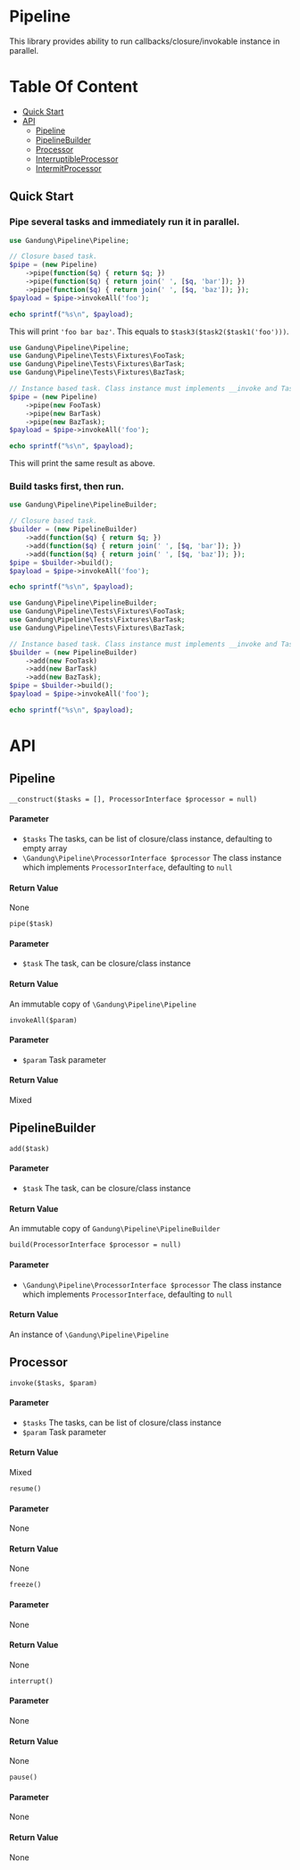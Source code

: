 # Pipeline

This library provides ability to run callbacks/closure/invokable instance in parallel.

# Table Of Content

- [Quick Start](#quick-start)
- [API](#api)
	- [Pipeline](#pipeline-1)
	- [PipelineBuilder](#pipelinebuilder)
	- [Processor](#processor)
	- [InterruptibleProcessor](#interruptibleprocessor)
	- [IntermitProcessor](#intermitprocessor)

## Quick Start

### Pipe several tasks and immediately run it in parallel.

```php
use Gandung\Pipeline\Pipeline;

// Closure based task.
$pipe = (new Pipeline)
	->pipe(function($q) { return $q; })
	->pipe(function($q) { return join(' ', [$q, 'bar']); })
	->pipe(function($q) { return join(' ', [$q, 'baz']); });
$payload = $pipe->invokeAll('foo');

echo sprintf("%s\n", $payload);
```

This will print ```'foo bar baz'```. This equals to ```$task3($task2($task1('foo')))```.

```php
use Gandung\Pipeline\Pipeline;
use Gandung\Pipeline\Tests\Fixtures\FooTask;
use Gandung\Pipeline\Tests\Fixtures\BarTask;
use Gandung\Pipeline\Tests\Fixtures\BazTask;

// Instance based task. Class instance must implements __invoke and TaskInterface class interface.
$pipe = (new Pipeline)
	->pipe(new FooTask)
	->pipe(new BarTask)
	->pipe(new BazTask);
$payload = $pipe->invokeAll('foo');

echo sprintf("%s\n", $payload);
```

This will print the same result as above.

### Build tasks first, then run.

```php
use Gandung\Pipeline\PipelineBuilder;

// Closure based task.
$builder = (new PipelineBuilder)
	->add(function($q) { return $q; })
	->add(function($q) { return join(' ', [$q, 'bar']); })
	->add(function($q) { return join(' ', [$q, 'baz']); });
$pipe = $builder->build();
$payload = $pipe->invokeAll('foo');

echo sprintf("%s\n", $payload);
```

```php
use Gandung\Pipeline\PipelineBuilder;
use Gandung\Pipeline\Tests\Fixtures\FooTask;
use Gandung\Pipeline\Tests\Fixtures\BarTask;
use Gandung\Pipeline\Tests\Fixtures\BazTask;

// Instance based task. Class instance must implements __invoke and TaskInterface class interface.
$builder = (new PipelineBuilder)
	->add(new FooTask)
	->add(new BarTask)
	->add(new BazTask);
$pipe = $builder->build();
$payload = $pipe->invokeAll('foo');

echo sprintf("%s\n", $payload);
```

# API

## Pipeline

```__construct($tasks = [], ProcessorInterface $processor = null)```

#### Parameter

- ```$tasks``` The tasks, can be list of closure/class instance, defaulting to empty array
- ```\Gandung\Pipeline\ProcessorInterface $processor``` The class instance which implements ```ProcessorInterface```, defaulting to ```null```

#### Return Value

None

```pipe($task)```

#### Parameter

- ```$task``` The task, can be closure/class instance

#### Return Value

An immutable copy of ```\Gandung\Pipeline\Pipeline```

```invokeAll($param)```

#### Parameter

- ```$param``` Task parameter

#### Return Value

Mixed

## PipelineBuilder

```add($task)```

#### Parameter

- ```$task``` The task, can be closure/class instance

#### Return Value

An immutable copy of ```Gandung\Pipeline\PipelineBuilder```

```build(ProcessorInterface $processor = null)```

#### Parameter

- ```\Gandung\Pipeline\ProcessorInterface $processor``` The class instance which implements ```ProcessorInterface```, defaulting to ```null```

#### Return Value

An instance of ```\Gandung\Pipeline\Pipeline```

## Processor

```invoke($tasks, $param)```

#### Parameter

- ```$tasks``` The tasks, can be list of closure/class instance
- ```$param``` Task parameter

#### Return Value

Mixed

```resume()```

#### Parameter

None

#### Return Value

None

```freeze()```

#### Parameter

None

#### Return Value

None

```interrupt()```

#### Parameter

None

#### Return Value

None

```pause()```

#### Parameter

None

#### Return Value

None
